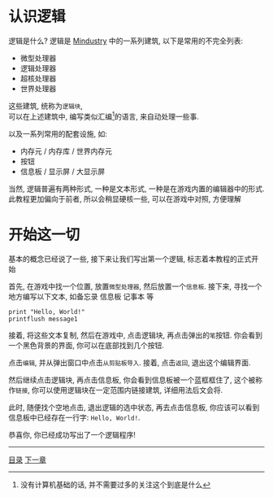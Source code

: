 # 认识逻辑
逻辑是什么? 逻辑是 [Mindustry] 中的一系列建筑, 以下是常用的不完全列表:

- 微型处理器
- 逻辑处理器
- 超核处理器
- 世界处理器

这些建筑, 统称为`逻辑块`,\
可以在上述建筑中, 编写类似汇编[^1]的语言, 来自动处理一些事.

以及一系列常用的配套设施, 如:

- 内存元 / 内存库 / 世界内存元
- 按钮
- 信息板 / 显示屏 / 大显示屏

当然, 逻辑普遍有两种形式, 一种是文本形式, 一种是在游戏内置的编辑器中的形式.
此教程更加偏向于前者, 所以会稍显硬核一些, 可以在游戏中对照, 方便理解

# 开始这一切
基本的概念已经说了一些, 接下来让我们写出第一个逻辑, 标志着本教程的正式开始

首先, 在游戏中找一个位置, 放置`微型处理器`, 然后放置一个`信息板`.
接下来, 寻找一个地方编写以下文本, 如备忘录 信息板 记事本 等
```
print "Hello, World!"
printflush message1
```
接着, 将这些文本复制, 然后在游戏中, 点击逻辑块, 再点击弹出的`笔`按钮.
你会看到一个黑色背景的界面, 你可以在底部找到几个按钮.

点击`编辑`, 并从弹出窗口中点击`从剪贴板导入`.
接着, 点击`返回`, 退出这个编辑界面.

然后继续点击逻辑块, 再点击信息板, 你会看到信息板被一个蓝框框住了,
这个被称作`链接`, 你可以使用逻辑块在一定范围内链接建筑, 详细用法后文会将.

此时, 随便找个空地点击, 退出逻辑的选中状态,
再去点击信息板, 你应该可以看到信息板中已经存在一行字: `Hello, World!`.

恭喜你, 你已经成功写出了一个逻辑程序!

[Mindustry]: https://github.com/Anuken/Mindustry
[^1]: 没有计算机基础的话, 并不需要过多的关注这个到底是什么


---
[目录](./README.md)
[下一章](./02-learn-literal.md)
